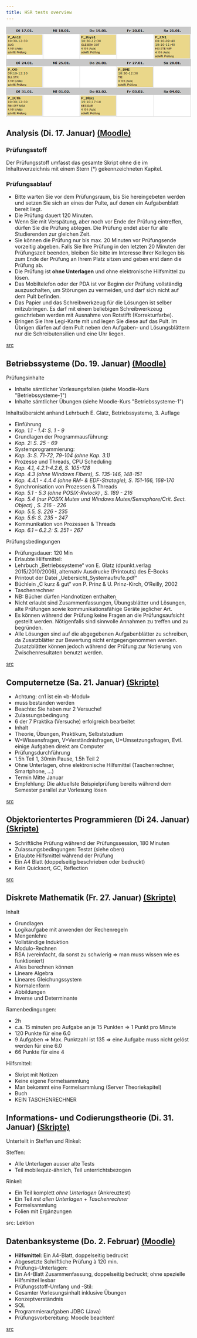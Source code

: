 ```yaml
---
title: HSR tests overview
---
```


![Test plan](./tests.png)

## Analysis (Di. 17. Januar) [(Moodle)](https://moodle.hsr.ch/course/view.php?id=406)

### Prüfungsstoff

Der Prüfungsstoff umfasst das gesamte Skript ohne die im Inhaltsverzeichnis mit einem Stern (*) gekennzeichneten Kapitel.

### Prüfungsablauf

- Bitte warten Sie vor dem Prüfungsraum, bis Sie hereingebeten werden und setzen Sie sich an eines der Pulte, auf denen ein Aufgabenblatt bereit liegt.
- Die Prüfung dauert 120 Minuten.
- Wenn Sie mit Verspätung, aber noch vor Ende der Prüfung eintreffen, dürfen Sie die Prüfung ablegen. Die Prüfung endet aber für alle Studierenden zur gleichen Zeit.
- Sie können die Prüfung nur bis max. 20 Minuten vor Prüfungsende vorzeitig abgeben. Falls Sie Ihre Prüfung in den letzten 20 Minuten der Prüfungszeit beenden, bleiben Sie bitte im Interesse Ihrer Kollegen bis zum Ende der Prüfung an Ihrem Platz sitzen und geben erst dann die Prüfung ab.
- Die Prüfung ist __ohne Unterlagen__ und ohne elektronische Hilfsmittel zu lösen.
- Das Mobiltelefon oder der PDA ist vor Beginn der Prüfung vollständig auszuschalten, um Störungen zu vermeiden, und darf sich nicht auf dem Pult befinden.
- Das Papier und das Schreibwerkzeug für die Lösungen ist selber mitzubringen. Es darf mit einem beliebigen Schreibwerkzeug geschrieben werden mit Ausnahme von Rotstifft (Korrekturfarbe).
- Bringen Sie Ihre Legi-Karte mit und legen Sie diese auf das Pult. Im Übrigen dürfen auf dem Pult neben den Aufgaben- und Lösungsblättern nur die Schreibutensilien und eine Uhr liegen.

[src](https://moodle.hsr.ch/mod/page/view.php?id=11893)

## Betriebssysteme (Do. 19. Januar) [(Moodle)](https://moodle.hsr.ch/course/view.php?id=690)

Prüfungsinhalte

- Inhalte sämtlicher Vorlesungsfolien (siehe Moodle-Kurs "Betriebssysteme-1")
- Inhalte sämtlicher Übungen (siehe Moodle-Kurs "Betriebssysteme-1")

Inhaltsübersicht anhand Lehrbuch E. Glatz, Betriebssysteme, 3. Auflage

- Einführung
 - _Kap. 1.1 - 1.4: S. 1 - 9_
- Grundlagen der Programmausführung:
 - _Kap. 2: S. 25 - 69_
- Systemprogrammierung:
 - _Kap. 3: S. 71-72, 79-104 (ohne Kap. 3.1)_
- Prozesse und Threads, CPU Scheduling
 - _Kap. 4.1, 4.2.1-4.2.6, S. 105-128_
 - _Kap. 4.3 (ohne Windows Fibers), S. 135-146, 148-151_
 - _Kap. 4.4.1 - 4.4.4 (ohne RM- & EDF-Strategie), S. 151-166, 168-170_
- Synchronisation von Prozessen & Threads
 - _Kap. 5.1 - 5.3 (ohne POSIX-Rwlock) , S. 189 - 216_
 - _Kap. 5.4 (nur POSIX Mutex und Windows Mutex/Semaphore/Crit. Sect. Object) , S. 216 - 226_
 - _Kap. 5.5, S. 226 - 235_
 - _Kap. 5.6: S. 235 - 247_
- Kommunikation von Prozessen & Threads
 - _Kap. 6.1 – 6.2.2: S. 251 - 267_

Prüfungsbedingungen

- Prüfungsdauer: 120 Min
- Erlaubte Hilfsmittel:
 - Lehrbuch „Betriebssysteme“ von E. Glatz (dpunkt.verlag 2015/2010/2006), alternativ Ausdrucke (Printouts) des E-Books
 - Printout der Datei „Uebersicht_Systemaufrufe.pdf“
 - Büchlein „C kurz & gut“ von P. Prinz & U. Prinz-Kirch, O‘Reilly, 2002
 - Taschenrechner
- NB: Bücher dürfen Handnotizen enthalten
- Nicht erlaubt sind Zusammenfassungen, Übungsblätter und Lösungen, alte Prüfungen sowie kommunikationsfähige Geräte jeglicher Art.
- Es können während der Prüfung keine Fragen an die Prüfungsaufsicht gestellt werden. Nötigenfalls sind sinnvolle Annahmen zu treffen und zu begründen.
- Alle Lösungen sind auf die abgegebenen Aufgabenblätter zu schreiben, da Zusatzblätter zur Bewertung nicht entgegengenommen werden. Zusatzblätter können jedoch während der Prüfung zur Notierung von Zwischenresultaten benutzt werden. 

[src](https://moodle.hsr.ch/pluginfile.php/44765/mod_resource/content/6/PruefungsInfo_Bsys1_HS16.pdf)

## Computernetze (Sa. 21. Januar) [(Skripte)](https://skripte.hsr.ch/Informatik/Fachbereich/Computernetze_1/CN1/)

- Achtung: cn1 ist ein «b-Modul»
 - muss bestanden werden
 - Beachte: Sie haben nur 2 Versuche!
- Zulassungsbedingung
 - 6 der 7 Praktika (Versuche) erfolgreich bearbeitet
- Inhalt
 - Theorie, Übungen, Praktikum, Selbststudium
 - W=Wissensfragen, V=Verständnisfragen, U=Umsetzungsfragen, Evtl. einige Aufgaben direkt am Computer
- Prüfungsdurchführung
 - 1.5h Teil 1, 30min Pause, 1.5h Teil 2
 - Ohne Unterlagen, ohne elektronische Hilfsmittel (Taschenrechner, Smartphone, …)
 - Termin Mitte Januar
- Empfehlung: Die aktuellste Beispielprüfung bereits während dem Semester parallel zur Vorlesung lösen

[src](https://skripte.hsr.ch/Informatik/Fachbereich/Computernetze_1/CN1/Vorlesungsunterlagen/0-Moduleinfuehrung.pdf)

## Objektorientertes Programmieren (Di 24. Januar) [(Skripte)](https://skripte.hsr.ch/Informatik/Fachbereich/Objektorientierte_Programmierung/OO/)

- Schriftliche Prüfung während der Prüfungssession, 180 Minuten
- Zulassungsbedingungen: Testat (siehe oben)
- Erlaubte Hilfsmittel während der Prüfung
 - Ein A4 Blatt (doppelseitig beschrieben oder bedruckt)
- Kein Quicksort, GC, Reflection

[src](https://skripte.hsr.ch/Informatik/Fachbereich/Objektorientierte_Programmierung/OO/Allgemeine_Informationen_OO.pdf)

## Diskrete Mathematik (Fr. 27. Januar) [(Skripte)](https://skripte.hsr.ch/Mathematik_Naturwissenschaften/Diskrete_Mathematik_fuer_Informatik_/DMI/)

Inhalt

- Grundlagen
 - Logikaufgabe mit anwenden der Rechenregeln
 - Mengenlehre
 - Vollständige Induktion
- Modulo-Rechnen
 - RSA (vereinfacht, da sonst zu schwierig => man muss wissen wie es funktioniert)
 - Alles berechnen können
- Lineare Algebra
 - Lineares Gleichungssystem
 - Normalenform
 - Abbildungen
 - Inverse und Determinante

Ramenbedingungen:

- 2h
- c.a. 15 minuten pro Aufgabe an je 15 Punkten => 1 Punkt pro Minute
- 120 Punkte für eine 6.0
- 9 Aufgaben => Max. Punktzahl ist 135 => eine Aufgabe muss nicht gelöst werden für eine 6.0
- 66 Punkte für eine 4

Hilfsmittel:

- Skript mit Notizen
- Keine eigene Formelsammlung
- Man bekommt eine Formelsammlung (Server Theoriekapitel)
- Buch
- KEIN TASCHENRECHNER

## Informations- und Codierungstheorie (Di. 31. Januar) [(Skripte)](https://skripte.hsr.ch/Informatik/Fachbereich/Informations-_und_Codierungstheorie/ICTh/)

Unterteilt in Steffen und Rinkel:

Steffen:

- Alle Unterlagen ausser alte Tests
- Teil mobilequiz-ähnlich, Teil unterrichtsbezogen

Rinkel:

- Ein Teil komplett _ohne Unterlagen_ (Ankreuztest)
- Ein Teil _mit allen Unterlagen + Taschenrechner_
 - Formelsammlung
 - Folien mit Ergänzungen

src: Lektion

## Datenbanksysteme (Do. 2. Februar) [(Moodle)](https://moodle.hsr.ch/course/view.php?id=590)

- __Hilfsmittel__: Ein A4-Blatt, doppelseitig bedruckt
- Abgesetzte Schriftliche Prüfung à 120 min.
- Prüfungs-Unterlagen:
 - Ein A4-Blatt Zusammenfassung, doppelseitig bedruckt; ohne spezielle Hilfsmittel lesbar
- Prüfungsstoff-Umfang und -Stil:
 - Gesamter Vorlesungsinhalt inklusive Übungen
 - Konzeptverständnis
 - SQL
 - Programmieraufgaben JDBC (Java)
- Prüfungsvorbereitung: Moodle beachten!

[src](https://skripte.hsr.ch/Informatik/Fachbereich/Datenbanksysteme_1/Dbs1/Vorlesung/00_Organisatorisches/Dbs1_Organisation.pdf)
